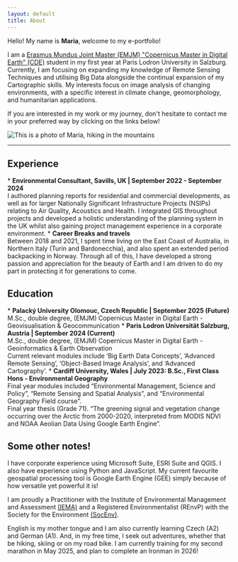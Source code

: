 ```yaml
---
layout: default
title: About
---
```


<div class="about-container">
    <div class="about-text">
       
Hello! My name is <strong>Maria</strong>, welcome to my e-portfolio! <p>I am a <a href="https://master-cde.eu/" rel="external nofollow noopener" target="_blank">Erasmus Mundus Joint Master (EMJM) "Copernicus Master in Digital Earth" (CDE)</a> student in my first year at Paris Lodron University in Salzburg. Currently, I am focusing on expanding my knowledge of Remote Sensing Techniques and utilising Big Data alongside the continual expansion of my Cartographic skills. My  interests focus on image analysis of changing environments, with a specific interest in  climate change, geomorphology, and humanitarian applications. </p>
<p>If you are interested in my work or my journey, don't hesitate to contact me in your preferred way by clicking on the links below! </p>
    </div>
     <img src="{{ "/assets/about/maria.jpg" | relative_url }}" alt=" This is a photo of Maria, hiking in the mountains" class="about-image">
</div>

<!-- Icons Section -->
<div class="contact-icons">
    <a href="https://www.linkedin.com/in/maria-fedy/" target="_blank" aria-label="LinkedIn">
        <i class="fab fa-linkedin"></i>
    </a>
    <a href="mailto:maria.fedyszyn@stud.plus.ac.at" aria-label="Email">
        <i class="fas fa-envelope"></i>
    </a>
</div>

<hr class="section-divider">

<h2>Experience</h2>
* <strong>Environmental Consultant, Savills, UK | September 2022 - September 2024 </strong>
<br>I authored planning reports for residential and commercial developments, as well as for larger Nationally Significant Infrastructure Projects (NSIPs) relating to Air Quality, Acoustics and Health. I integrated GIS throughout projects and developed a holistic understanding of the planning system in the UK whilst also gaining project management experience in a corporate environment.
* <strong>Career Breaks and travels</strong>
<br> Between 2018 and 2021, I spent time living on the East Coast of Australia, in Northern Italy (Turin and Bardonecchia), and also spent an extended period backpacking in Norway. Through all of this, I have developed a strong passion and appreciation for the beauty of Earth and I am driven to do my part in protecting it for generations to come.

<h2>Education</h2>
* <strong>Palacký University Olomouc, Czech Republic | September 2025 (Future)</strong>
<br>M.Sc., double degree, (EMJM) Copernicus Master in Digital Earth - Geovisualisation & Geocommunication
* <strong>Paris Lodron Universität Salzburg, Austria | September 2024 (Current)</strong>
<br>M.Sc., double degree, (EMJM) Copernicus Master in Digital Earth - Geoinformatics & Earth Observation
<br>Current relevant modules include ‘Big Earth Data Concepts’, ‘Advanced Remote Sensing’, ‘Object-Based Image Analysis’, and ‘Advanced Cartography’.
* <strong>Cardiff University, Wales | July 2023: B.Sc., First Class Hons - Environmental Geography</strong>
<br>Final year modules included “Environmental Management, Science and Policy”, “Remote Sensing and Spatial Analysis”, and “Environmental Geography Field course”.
<br>Final year thesis (Grade 71). “The greening signal and vegetation change occurring over the Arctic from 2000-2020, interpreted from MODIS NDVI and NOAA Aeolian Data Using Google Earth Engine”. 


<h2>Some other notes!</h2>
<p>I have corporate experience using Microsoft Suite, ESRI Suite and QGIS. I also have experience using Python and JavaScript. My current favourite geospatial processing tool is Google Earth Engine (GEE) simply because of how versatile yet powerful it is! </p>  
<p> I am proudly a Practitioner with the Institute of Environmental Management and Assessment <a href="https://www.iema.net/" rel="external nofollow noopener" target="_blank">(IEMA)</a> and a Registered Environmentalist (REnvP) with the Society for the Environment <a href="https://socenv.org.uk/" rel="external nofollow noopener" target="_blank">(SocEnv)</a>.</p> 
<p>English is my mother tongue and I am also currently learning Czech (A2) and German (A1). And, in my free time, I seek out adventures, whether that be hiking, skiing or on my road bike. I am currently training for my second marathon in May 2025, and plan to complete an Ironman in 2026!</p> 
